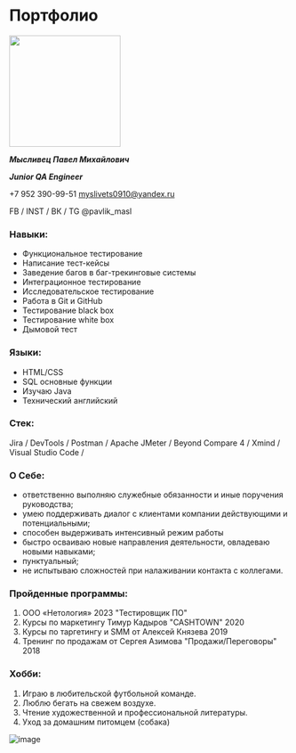 Портфолио
===========

<img src="https://user-images.githubusercontent.com/122479950/221151694-71c9199b-257b-4a7e-9efd-3acea36638c7.JPG" width="200" />

***Мысливец Павел Михайлович***

***Junior QA Engineer***

+7 952 390-99-51
myslivets0910@yandex.ru

FB / INST / ВК / TG
@pavlik_masl

### Навыки:
- Функциональное тестирование
- Написание тест-кейсы 
- Заведение багов в баг-трекинговые системы
- Интеграционное тестирование
- Исследовательское тестирование
- Работа в Git и GitHub
- Тестирование black box 
- Тестирование white box 
- Дымовой тест

### Языки:
- HTML/CSS
- SQL основные функции
- Изучаю Java
- Технический английский 
  
### Стек:
Jira / DevTools / Postman / Apache JMeter / Beyond Compare 4 / Xmind / Visual Studio Code / 


### О Себе:
- ответственно выполняю служебные обязанности и иные поручения руководства;
- умею поддерживать диалог с клиентами компании действующими и потенциальными;
- способен выдерживать интенсивный режим работы
- быстро осваиваю новые направления деятельности, овладеваю новыми навыками;
- пунктуальный;
- не испытываю сложностей при налаживании контакта с коллегами.


### Пройденные программы:
1. ООО «Нетология» 2023 "Тестировщик ПО"
2. Курсы по маркетингу Тимур Кадыров "CASHTOWN" 2020
3. Курсы по таргетингу и SMM от Алексей Князева 2019
4. Тренинг по продажам от Сергея Азимова "Продажи/Переговоры" 2018


### Хобби:
1. Играю в любительской футбольной команде.
2. Люблю бегать на свежем воздухе. 
3. Чтение художественной и профессиональной литературы.
4. Уход за домашним питомцем (собака)

![image](https://user-images.githubusercontent.com/122479950/231691850-1944a38f-90f6-4c2c-80aa-817f6d562078.png)
